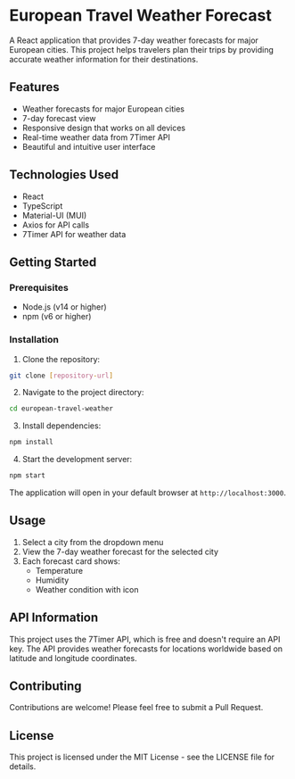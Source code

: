 # European Travel Weather Forecast

A React application that provides 7-day weather forecasts for major European cities. This project helps travelers plan their trips by providing accurate weather information for their destinations.

## Features

- Weather forecasts for major European cities
- 7-day forecast view
- Responsive design that works on all devices
- Real-time weather data from 7Timer API
- Beautiful and intuitive user interface

## Technologies Used

- React
- TypeScript
- Material-UI (MUI)
- Axios for API calls
- 7Timer API for weather data

## Getting Started

### Prerequisites

- Node.js (v14 or higher)
- npm (v6 or higher)

### Installation

1. Clone the repository:
```bash
git clone [repository-url]
```

2. Navigate to the project directory:
```bash
cd european-travel-weather
```

3. Install dependencies:
```bash
npm install
```

4. Start the development server:
```bash
npm start
```

The application will open in your default browser at `http://localhost:3000`.

## Usage

1. Select a city from the dropdown menu
2. View the 7-day weather forecast for the selected city
3. Each forecast card shows:
   - Temperature
   - Humidity
   - Weather condition with icon

## API Information

This project uses the 7Timer API, which is free and doesn't require an API key. The API provides weather forecasts for locations worldwide based on latitude and longitude coordinates.

## Contributing

Contributions are welcome! Please feel free to submit a Pull Request.

## License

This project is licensed under the MIT License - see the LICENSE file for details.
